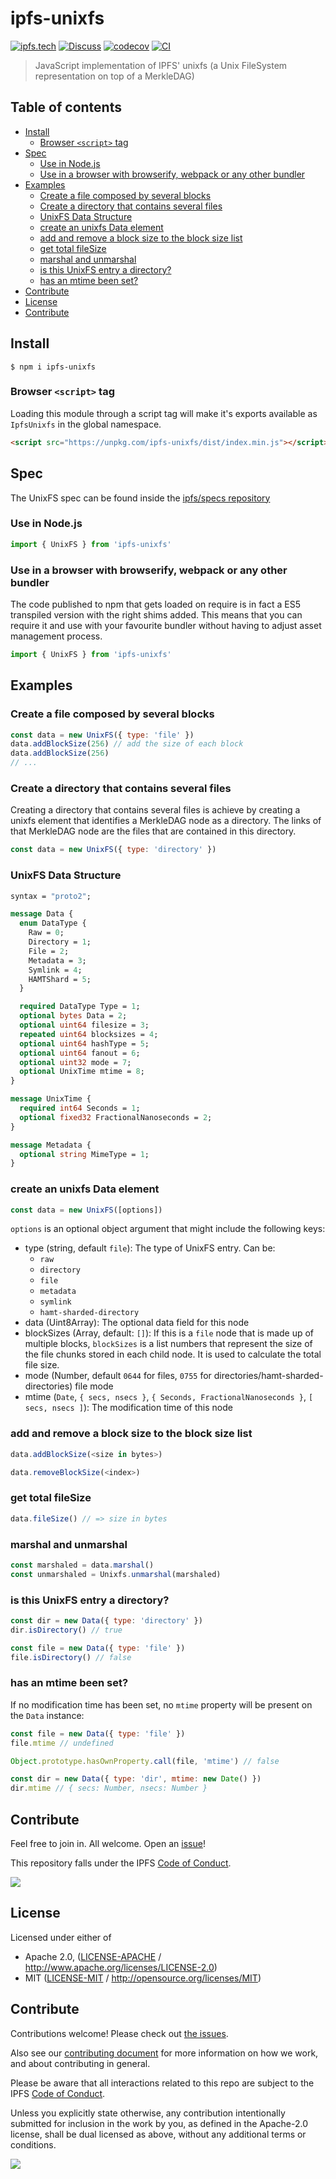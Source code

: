 # ipfs-unixfs <!-- omit in toc -->

[![ipfs.tech](https://img.shields.io/badge/project-IPFS-blue.svg?style=flat-square)](https://ipfs.tech)
[![Discuss](https://img.shields.io/discourse/https/discuss.ipfs.tech/posts.svg?style=flat-square)](https://discuss.ipfs.tech)
[![codecov](https://img.shields.io/codecov/c/github/ipfs/js-ipfs-unixfs.svg?style=flat-square)](https://codecov.io/gh/ipfs/js-ipfs-unixfs)
[![CI](https://img.shields.io/github/workflow/status/ipfs/js-ipfs-unixfs/test%20&%20maybe%20release/master?style=flat-square)](https://github.com/ipfs/js-ipfs-unixfs/actions/workflows/js-test-and-release.yml)

> JavaScript implementation of IPFS' unixfs (a Unix FileSystem representation on top of a MerkleDAG)

## Table of contents <!-- omit in toc -->

- [Install](#install)
  - [Browser `<script>` tag](#browser-script-tag)
- [Spec](#spec)
  - [Use in Node.js](#use-in-nodejs)
  - [Use in a browser with browserify, webpack or any other bundler](#use-in-a-browser-with-browserify-webpack-or-any-other-bundler)
- [Examples](#examples)
  - [Create a file composed by several blocks](#create-a-file-composed-by-several-blocks)
  - [Create a directory that contains several files](#create-a-directory-that-contains-several-files)
  - [UnixFS Data Structure](#unixfs-data-structure)
  - [create an unixfs Data element](#create-an-unixfs-data-element)
  - [add and remove a block size to the block size list](#add-and-remove-a-block-size-to-the-block-size-list)
  - [get total fileSize](#get-total-filesize)
  - [marshal and unmarshal](#marshal-and-unmarshal)
  - [is this UnixFS entry a directory?](#is-this-unixfs-entry-a-directory)
  - [has an mtime been set?](#has-an-mtime-been-set)
- [Contribute](#contribute)
- [License](#license)
- [Contribute](#contribute-1)

## Install

```console
$ npm i ipfs-unixfs
```

### Browser `<script>` tag

Loading this module through a script tag will make it's exports available as `IpfsUnixfs` in the global namespace.

```html
<script src="https://unpkg.com/ipfs-unixfs/dist/index.min.js"></script>
```

## Spec

The UnixFS spec can be found inside the [ipfs/specs repository](http://github.com/ipfs/specs)

### Use in Node.js

```JavaScript
import { UnixFS } from 'ipfs-unixfs'
```

### Use in a browser with browserify, webpack or any other bundler

The code published to npm that gets loaded on require is in fact a ES5 transpiled version with the right shims added. This means that you can require it and use with your favourite bundler without having to adjust asset management process.

```JavaScript
import { UnixFS } from 'ipfs-unixfs'
```

## Examples

### Create a file composed by several blocks

```JavaScript
const data = new UnixFS({ type: 'file' })
data.addBlockSize(256) // add the size of each block
data.addBlockSize(256)
// ...
```

### Create a directory that contains several files

Creating a directory that contains several files is achieve by creating a unixfs element that identifies a MerkleDAG node as a directory. The links of that MerkleDAG node are the files that are contained in this directory.

```JavaScript
const data = new UnixFS({ type: 'directory' })
```

### UnixFS Data Structure

```protobuf
syntax = "proto2";

message Data {
  enum DataType {
    Raw = 0;
    Directory = 1;
    File = 2;
    Metadata = 3;
    Symlink = 4;
    HAMTShard = 5;
  }

  required DataType Type = 1;
  optional bytes Data = 2;
  optional uint64 filesize = 3;
  repeated uint64 blocksizes = 4;
  optional uint64 hashType = 5;
  optional uint64 fanout = 6;
  optional uint32 mode = 7;
  optional UnixTime mtime = 8;
}

message UnixTime {
  required int64 Seconds = 1;
  optional fixed32 FractionalNanoseconds = 2;
}

message Metadata {
  optional string MimeType = 1;
}
```

### create an unixfs Data element

```JavaScript
const data = new UnixFS([options])
```

`options` is an optional object argument that might include the following keys:

- type (string, default `file`): The type of UnixFS entry.  Can be:
  - `raw`
  - `directory`
  - `file`
  - `metadata`
  - `symlink`
  - `hamt-sharded-directory`
- data (Uint8Array): The optional data field for this node
- blockSizes (Array, default: `[]`): If this is a `file` node that is made up of multiple blocks, `blockSizes` is a list numbers that represent the size of the file chunks stored in each child node. It is used to calculate the total file size.
- mode (Number, default `0644` for files, `0755` for directories/hamt-sharded-directories) file mode
- mtime (`Date`, `{ secs, nsecs }`, `{ Seconds, FractionalNanoseconds }`, `[ secs, nsecs ]`): The modification time of this node

### add and remove a block size to the block size list

```JavaScript
data.addBlockSize(<size in bytes>)
```

```JavaScript
data.removeBlockSize(<index>)
```

### get total fileSize

```JavaScript
data.fileSize() // => size in bytes
```

### marshal and unmarshal

```javascript
const marshaled = data.marshal()
const unmarshaled = Unixfs.unmarshal(marshaled)
```

### is this UnixFS entry a directory?

```JavaScript
const dir = new Data({ type: 'directory' })
dir.isDirectory() // true

const file = new Data({ type: 'file' })
file.isDirectory() // false
```

### has an mtime been set?

If no modification time has been set, no `mtime` property will be present on the `Data` instance:

```JavaScript
const file = new Data({ type: 'file' })
file.mtime // undefined

Object.prototype.hasOwnProperty.call(file, 'mtime') // false

const dir = new Data({ type: 'dir', mtime: new Date() })
dir.mtime // { secs: Number, nsecs: Number }
```

## Contribute

Feel free to join in. All welcome. Open an [issue](https://github.com/ipfs/js-ipfs-unixfs/issues)!

This repository falls under the IPFS [Code of Conduct](https://github.com/ipfs/community/blob/master/code-of-conduct.md).

[![](https://cdn.rawgit.com/jbenet/contribute-ipfs-gif/master/img/contribute.gif)](https://github.com/ipfs/community/blob/master/contributing.md)

## License

Licensed under either of

- Apache 2.0, ([LICENSE-APACHE](LICENSE-APACHE) / <http://www.apache.org/licenses/LICENSE-2.0>)
- MIT ([LICENSE-MIT](LICENSE-MIT) / <http://opensource.org/licenses/MIT>)

## Contribute

Contributions welcome! Please check out [the issues](https://github.com/ipfs/js-ipfs-unixfs/issues).

Also see our [contributing document](https://github.com/ipfs/community/blob/master/CONTRIBUTING_JS.md) for more information on how we work, and about contributing in general.

Please be aware that all interactions related to this repo are subject to the IPFS [Code of Conduct](https://github.com/ipfs/community/blob/master/code-of-conduct.md).

Unless you explicitly state otherwise, any contribution intentionally submitted for inclusion in the work by you, as defined in the Apache-2.0 license, shall be dual licensed as above, without any additional terms or conditions.

[![](https://cdn.rawgit.com/jbenet/contribute-ipfs-gif/master/img/contribute.gif)](https://github.com/ipfs/community/blob/master/CONTRIBUTING.md)
